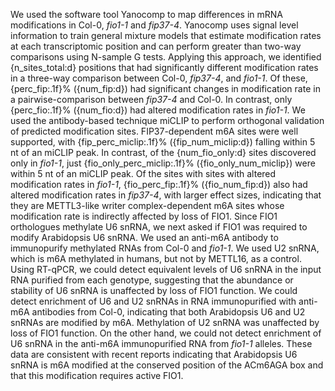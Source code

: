 We used the software tool Yanocomp to map differences in mRNA modifications in Col-0, *fio1-1* and *fip37-4*. Yanocomp uses signal level information to train general mixture models that estimate modification rates at each transcriptomic position and can perform greater than two-way comparisons using N-sample G tests. Applying this approach, we identified {n_sites_total:d} positions that had significantly different modification rates in a three-way comparison between Col-0, *fip37-4*, and *fio1-1*. Of these, {perc_fip:.1f}% ({num_fip:d}) had significant changes in modification rate in a pairwise-comparison between *fip37-4* and Col-0. In contrast, only {perc_fio:.1f}% ({num_fio:d}) had altered modification rates in *fio1-1*.
We used the antibody-based technique miCLIP to perform orthogonal validation of predicted modification sites. FIP37-dependent m6A sites were well supported, with {fip_perc_miclip:.1f}% ({fip_num_miclip:d}) falling within 5 nt of an miCLIP peak. In contrast, of the {num_fio_only:d} sites discovered only in *fio1-1*, just {fio_only_perc_miclip:.1f}% ({fio_only_num_miclip}) were within 5 nt of an miCLIP peak.
Of the sites with sites with altered modification rates in *fio1-1*, {fio_perc_fip:.1f}% ({fio_num_fip:d}) also had altered modification rates in *fip37-4*, with larger effect sizes, indicating that they are METTL3-like writer complex-dependent m6A sites whose modification rate is indirectly affected by loss of FIO1.
Since FIO1 orthologues methylate U6 snRNA, we next asked if FIO1 was required to modify Arabidopsis U6 snRNA. We used an anti-m6A antibody to immunopurify methylated RNAs from Col-0 and *fio1-1*. We used U2 snRNA, which is m6A methylated in humans, but not by METTL16, as a control. Using RT-qPCR, we could detect equivalent levels of U6 snRNA in the input RNA purified from each genotype, suggesting that the abundance or stability of U6 snRNA is unaffected by loss of FIO1 function. We could detect enrichment of U6 and U2 snRNAs in RNA immunopurified with anti-m6A antibodies from Col-0, indicating that both Arabidopsis U6 and U2 snRNAs are modified by m6A. Methylation of U2 snRNA was unaffected by loss of FIO1 function. On the other hand, we could not detect enrichment of U6 snRNA in the anti-m6A immunopurified RNA from *fio1-1* alleles. These data are consistent with recent reports indicating that Arabidopsis U6 snRNA is m6A modified at the conserved position of the ACm6AGA box and that this modification requires active FIO1.